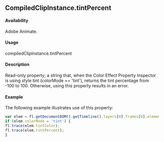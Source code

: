 ## CompiledClipInstance.tintPercent

#### Availability

Adobe Animate.

#### Usage

compiledClipInstance.tintPercent

#### Description

Read-only property; a string that, when the Color Effect Property Inspector is using style tint (colorMode == 'tint'), returns the tint percentage from -100 to 100. Otherwise, using this property results in an error.

#### Example

The following example illustrates use of this property:

```javascript
var elem = fl.getDocumentDOM().getTimeline().layers[0].frames[0].elements[0];
if (elem.colorMode = 'tint') {
fl.trace(elem.tintColor);
fl.trace(elem.tintPercent);
}

```
